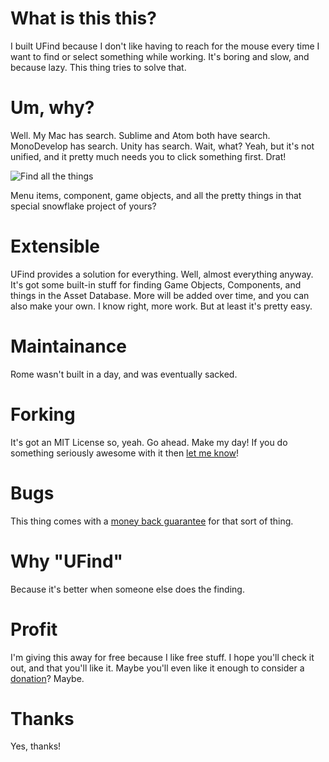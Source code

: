 # What is this this?
I built UFind because I don't like having to reach for the mouse every time I want to find or select something while working. It's boring and slow, and because lazy. This thing tries to solve that.

# Um, why?
Well. My Mac has search. Sublime and Atom both have search. MonoDevelop has search. Unity has search. Wait, what? Yeah, but it's not unified, and it pretty much needs you to click something first. Drat!

![Find all the things](https://cdn.meme.am/instances/500x/67747853.jpg)

Menu items, component, game objects, and all the pretty things in that special snowflake project of yours?

# Extensible
UFind provides a solution for everything. Well, almost everything anyway. It's got some built-in stuff for finding Game Objects, Components, and things in the Asset Database. More will be added over time, and you can also make your own. I know right, more work. But at least it's pretty easy.

# Maintainance
Rome wasn't built in a day, and was eventually sacked.

# Forking
It's got an MIT License so, yeah. Go ahead. Make my day! If you do something seriously awesome with it then [let me know](https://github.com/ianwaldrop/UFind/pulls)!

# Bugs
This thing comes with a [money back guarantee](https://github.com/ianwaldrop/UFind/issues) for that sort of thing.

# Why "UFind"
Because it's better when someone else does the finding.

# Profit
I'm giving this away for free because I like free stuff. I hope you'll check it out, and that you'll like it. Maybe you'll even like it enough to consider a [donation](https://www.paypal.me/IanWaldrop/5)? Maybe.

# Thanks
Yes, thanks!
